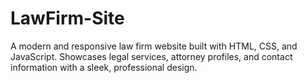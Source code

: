 # LawFirm-Site
A modern and responsive law firm website built with HTML, CSS, and JavaScript. Showcases legal services, attorney profiles, and contact information with a sleek, professional design.
